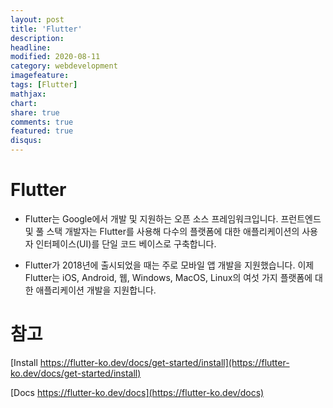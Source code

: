 ```yaml
---
layout: post
title: 'Flutter'
description:
headline:
modified: 2020-08-11
category: webdevelopment
imagefeature:
tags: [Flutter]
mathjax:
chart:
share: true
comments: true
featured: true
disqus:
---
```


# Flutter

-   Flutter는 Google에서 개발 및 지원하는 오픈 소스 프레임워크입니다. 프런트엔드 및 풀 스택 개발자는 Flutter를 사용해 다수의 플랫폼에 대한 애플리케이션의 사용자 인터페이스(UI)를 단일 코드 베이스로 구축합니다.

-   Flutter가 2018년에 출시되었을 때는 주로 모바일 앱 개발을 지원했습니다. 이제 Flutter는 iOS, Android, 웹, Windows, MacOS, Linux의 여섯 가지 플랫폼에 대한 애플리케이션 개발을 지원합니다.

# 참고

[Install https://flutter-ko.dev/docs/get-started/install](https://flutter-ko.dev/docs/get-started/install)

[Docs https://flutter-ko.dev/docs](https://flutter-ko.dev/docs)
